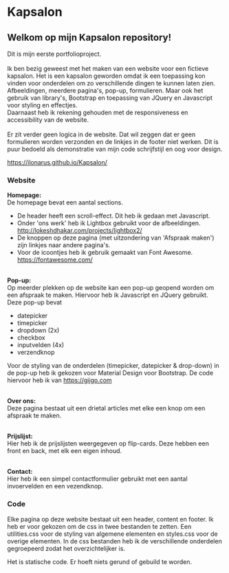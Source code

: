 # Kapsalon

## Welkom op mijn Kapsalon repository!

Dit is mijn eerste portfolioproject.\
\
Ik ben bezig geweest met het maken van een website voor een fictieve kapsalon. Het is een kapsalon geworden omdat ik een toepassing kon 
vinden voor onderdelen om zo verschillende dingen te kunnen laten zien. Afbeeldingen, meerdere pagina's, pop-up, formulieren. 
Maar ook het gebruik van library's, Bootstrap en toepassing van JQuery en Javascript voor styling en effectjes.  
Daarnaast heb ik rekening gehouden met de responsiveness en accessibility van de website.\
\
Er zit verder geen logica in de website. Dat wil zeggen dat er geen formulieren worden verzonden en de linkjes in de footer niet werken. Dit is puur bedoeld als demonstratie van mijn code schrijfstijl en oog voor design.

https://ilonarus.github.io/Kapsalon/


### Website
**Homepage:**\
De homepage bevat een aantal sections. 
- De header heeft een scroll-effect. Dit heb ik gedaan met Javascript.
- Onder 'ons werk' heb ik Lightbox gebruikt voor de afbeeldingen. http://lokeshdhakar.com/projects/lightbox2/
- De knoppen op deze pagina (met uitzondering van 'Afspraak maken') zijn linkjes naar andere pagina's.
- Voor de icoontjes heb ik gebruik gemaakt van Font Awesome. https://fontawesome.com/

\
**Pop-up:**\
Op meerder plekken op de website kan een pop-up geopend worden om een afspraak te maken. Hiervoor heb ik Javascript en JQuery gebruikt.
Deze pop-up bevat
- datepicker
- timepicker
- dropdown (2x)
- checkbox
- inputvelden (4x)
- verzendknop

Voor de styling van de onderdelen (timepicker, datepicker & drop-down) in de pop-up heb ik gekozen voor Material Design voor Bootstrap. 
De code hiervoor heb ik van https://gijgo.com 

\
**Over ons:**\
Deze pagina bestaat uit een drietal articles met elke een knop om een afspraak te maken. 

\
**Prijslijst:**\
Hier heb ik de prijslijsten weergegeven op flip-cards. Deze hebben een front en back, met elk een eigen inhoud.

\
**Contact:**\
Hier heb ik een simpel contactformulier gebruikt met een aantal invoervelden en een vezendknop.


### Code
Elke pagina op deze website bestaat uit een header, content en footer.
Ik heb er voor gekozen om de css in twee bestanden te zetten. Een utilities.css voor de styling van algemene elementen en styles.css 
voor de overige elementen. 
In de css bestanden heb ik de verschillende onderdelen gegroepeerd zodat het overzichtelijker is.

Het is statische code. Er hoeft niets gerund of gebuild te worden.

